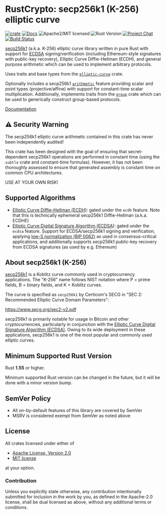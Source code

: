 # RustCrypto: secp256k1 (K-256) elliptic curve

[![crate][crate-image]][crate-link]
[![Docs][docs-image]][docs-link]
![Apache2/MIT licensed][license-image]
![Rust Version][rustc-image]
[![Project Chat][chat-image]][chat-link]
[![Build Status][build-image]][build-link]

[secp256k1] (a.k.a. K-256) elliptic curve library written in pure Rust with
support for [ECDSA] signing/verification (including Ethereum-style signatures
with public-key recovery), Elliptic Curve Diffie-Hellman (ECDH), and general
purpose arithmetic which can be used to implement arbitrary protocols.

Uses traits and base types from the [`elliptic-curve`] crate.

Optionally includes a secp256k1 [`arithmetic`] feature providing scalar and
point types (projective/affine) with support for constant-time scalar
multiplication. Additionally, implements traits from the [`group`] crate
which can be used to generically construct group-based protocols.

[Documentation][docs-link]

## ⚠️ Security Warning

The secp256k1 elliptic curve arithmetic contained in this crate has never been
independently audited!

This crate has been designed with the goal of ensuring that secret-dependent
secp256k1 operations are performed in constant time (using the `subtle` crate
and constant-time formulas). However, it has not been thoroughly assessed to
ensure that generated assembly is constant time on common CPU architectures.

USE AT YOUR OWN RISK!

## Supported Algorithms

- [Elliptic Curve Diffie-Hellman (ECDH)][ECDH]: gated under the `ecdh` feature.
  Note that this is technically ephemeral secp256k1 Diffie-Hellman
  (a.k.a. ECDHE)
- [Elliptic Curve Digital Signature Algorithm (ECDSA)][ECDSA]: gated under the
  `ecdsa` feature. Support for ECDSA/secp256k1 signing and verification,
  applying [low-S normalization (BIP 0062)][BIP0062] as used in
  consensus-critical applications, and additionally supports secp256k1
  public-key recovery from ECDSA signatures (as used by e.g. Ethereum)

## About secp256k1 (K-256)

[secp256k1] is a Koblitz curve commonly used in cryptocurrency applications.
The "K-256" name follows NIST notation where P = prime fields,
B = binary fields, and K = Koblitz curves.

The curve is specified as `secp256k1` by Certicom's SECG in
"SEC 2: Recommended Elliptic Curve Domain Parameters":

<https://www.secg.org/sec2-v2.pdf>

secp256k1 is primarily notable for usage in Bitcoin and other cryptocurrencies,
particularly in conjunction with the
[Elliptic Curve Digital Signature Algorithm (ECDSA)][ECDSA].
Owing to its wide deployment in these applications, secp256k1 is one of the
most popular and commonly used elliptic curves.

## Minimum Supported Rust Version

Rust **1.55** or higher.

Minimum supported Rust version can be changed in the future, but it will be
done with a minor version bump.

## SemVer Policy

- All on-by-default features of this library are covered by SemVer
- MSRV is considered exempt from SemVer as noted above

## License

All crates licensed under either of

 * [Apache License, Version 2.0](http://www.apache.org/licenses/LICENSE-2.0)
 * [MIT license](http://opensource.org/licenses/MIT)

at your option.

### Contribution

Unless you explicitly state otherwise, any contribution intentionally submitted
for inclusion in the work by you, as defined in the Apache-2.0 license, shall be
dual licensed as above, without any additional terms or conditions.

[//]: # (badges)

[crate-image]: https://img.shields.io/crates/v/k256.svg
[crate-link]: https://crates.io/crates/k256
[docs-image]: https://docs.rs/k256/badge.svg
[docs-link]: https://docs.rs/k256/
[license-image]: https://img.shields.io/badge/license-Apache2.0/MIT-blue.svg
[rustc-image]: https://img.shields.io/badge/rustc-1.55+-blue.svg
[chat-image]: https://img.shields.io/badge/zulip-join_chat-blue.svg
[chat-link]: https://rustcrypto.zulipchat.com/#narrow/stream/260040-elliptic-curves
[build-image]: https://github.com/RustCrypto/elliptic-curves/workflows/k256/badge.svg?branch=master&event=push
[build-link]: https://github.com/RustCrypto/elliptic-curves/actions?query=workflow%3Ak256

[//]: # (general links)

[secp256k1]: https://en.bitcoin.it/wiki/Secp256k1
[`elliptic-curve`]: https://github.com/RustCrypto/traits/tree/master/elliptic-curve
[`arithmetic`]: https://docs.rs/k256/latest/k256/arithmetic/index.html
[`group`]: https://github.com/zkcrypto/group
[ECDH]: https://en.wikipedia.org/wiki/Elliptic-curve_Diffie-Hellman
[ECDSA]: https://en.wikipedia.org/wiki/Elliptic_Curve_Digital_Signature_Algorithm
[BIP0062]: https://github.com/bitcoin/bips/blob/master/bip-0062.mediawiki
